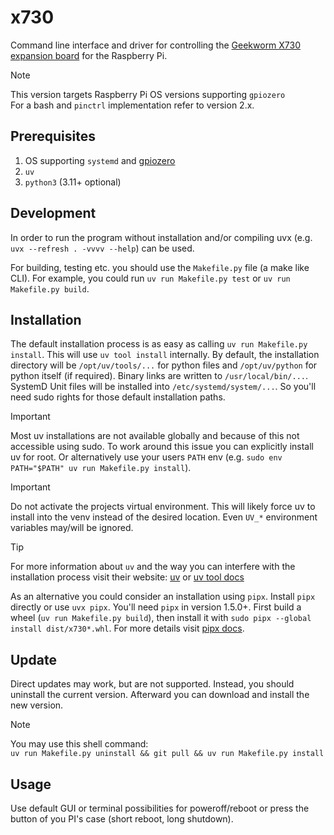 # x730

Command line interface and driver for controlling the [Geekworm X730 expansion board](https://wiki.geekworm.com/X730) for the Raspberry Pi.

> [!NOTE]
> 
> This version targets Raspberry Pi OS versions supporting `gpiozero`  
> For a bash and `pinctrl` implementation refer to version 2.x.


## Prerequisites

1. OS supporting `systemd` and [gpiozero](https://pypi.org/project/gpiozero/)
2. `uv`
3. `python3` (3.11+ optional)


## Development

In order to run the program without installation and/or compiling uvx (e.g. `uvx --refresh . -vvvv --help`) can be used.

For building, testing etc. you should use the `Makefile.py` file (a make like CLI).
For example, you could run `uv run Makefile.py test` or `uv run Makefile.py build`.


## Installation

The default installation process is as easy as calling `uv run Makefile.py install`.
This will use `uv tool install` internally.
By default, the installation directory will be `/opt/uv/tools/...` for python files
and `/opt/uv/python` for python itself (if required).
Binary links are written to `/usr/local/bin/...`.
SystemD Unit files will be installed into `/etc/systemd/system/...`.
So you'll need sudo rights for those default installation paths.

> [!IMPORTANT]
> 
> Most uv installations are not available globally and because of this not accessible using sudo.
> To work around this issue you can explicitly install uv for root.
> Or alternatively use your users `PATH` env (e.g. `sudo env PATH="$PATH" uv run Makefile.py install`).

> [!IMPORTANT]
> 
> Do not activate the projects virtual environment.
> This will likely force uv to install into the venv instead of the desired location.
> Even `UV_*` environment variables may/will be ignored.

> [!TIP]
> 
> For more information about `uv` and the way you can interfere with the installation process visit their website:
> [uv](https://docs.astral.sh/uv/) or [uv tool docs](https://docs.astral.sh/uv/reference/cli/#uv-tool)


As an alternative you could consider an installation using `pipx`.
Install `pipx` directly or use `uvx pipx`.
You'll need `pipx` in version 1.5.0+.
First build a wheel (`uv run Makefile.py build`), then install it with `sudo pipx --global install dist/x730*.whl`.
For more details visit [pipx docs](https://pipx.pypa.io/latest/docs/).


## Update

Direct updates may work, but are not supported.
Instead, you should uninstall the current version.
Afterward you can download and install the new version.

> [!NOTE]
> 
> You may use this shell command:  
> `uv run Makefile.py uninstall && git pull && uv run Makefile.py install`


## Usage

Use default GUI or terminal possibilities for poweroff/reboot or press the button of you PI's case (short reboot, long shutdown). 
